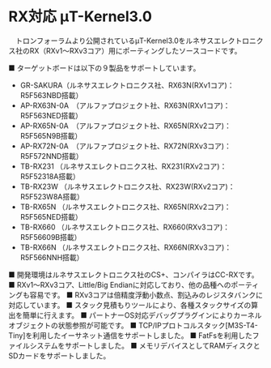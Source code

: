 ﻿# RX対応 μT-Kernel3.0
　トロンフォーラムより公開されているμT-Kernel3.0をルネサスエレクトロニクス社のRX（RXv1～RXv3コア）用にポーティングしたソースコードです。

■ ターゲットボードは以下の９製品をサポートしています。

- GR-SAKURA（ルネサスエレクトロニクス社、RX63N(RXv1コア)：R5F563NBD搭載）
- AP-RX63N-0A　（アルファプロジェクト社、RX63N(RXv1コア)：R5F563NED搭載）
- AP-RX65N-0A　（アルファプロジェクト社、RX65N(RXv2コア)：R5F565N9B搭載）
- AP-RX72N-0A　（アルファプロジェクト社、RX72N(RXv3コア)：R5F572NND搭載）
- TB-RX231 （ルネサスエレクトロニクス社、RX231(RXv2コア)：R5F52318A搭載）
- TB-RX23W （ルネサスエレクトロニクス社、RX23W(RXv2コア)：R5F523W8A搭載）
- TB-RX65N （ルネサスエレクトロニクス社、RX65N(RXv2コア)：R5F565NED搭載）
- TB-RX660 （ルネサスエレクトロニクス社、RX660(RXv3コア)：R5F56609B搭載）
- TB-RX66N （ルネサスエレクトロニクス社、RX66N(RXv3コア)：R5F566NNH搭載）

■ 開発環境はルネサスエレクトロニクス社のCS+、コンパイラはCC-RXです。
■ RXv1～RXv3コア、Little/Big Endianに対応しており、他の品種へのポーティングも容易です。
■ RXv3コアは倍精度浮動小数点、割込みのレジスタバンクに対応しています。
■ スタック見積もりツールにより、各種スタックサイズの算出を簡単に行えます。
■ パートナーOS対応デバッグプラグインによりカーネルオブジェクトの状態参照が可能です。
■ TCP/IPプロトコルスタック[M3S-T4-Tiny]を利用したイーサネット通信をサポートしました。
■ FatFsを利用したファイルシステムをサポートしました。
■ メモリデバイスとしてRAMディスクとSDカードをサポートしました。